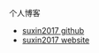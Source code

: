 个人博客
- [suxin2017 github](https://suxin2017.github.io)
- [suxin2017 website](https://www.suxin2017.cc)
